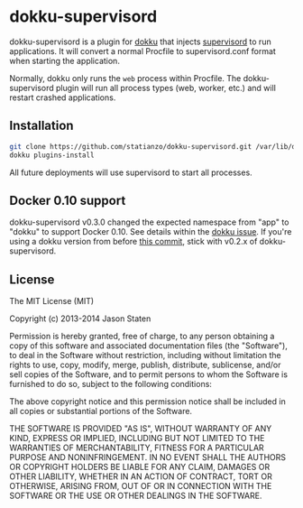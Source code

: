 # dokku-supervisord

dokku-supervisord is a plugin for [dokku][dokku] that injects
[supervisord][super] to run applications. It will convert a normal Procfile to
supervisord.conf format when starting the application.

Normally, dokku only runs the `web` process within Procfile. The
dokku-supervisord plugin will run all process types (web, worker, etc.) and
will restart crashed applications.

## Installation

```sh
git clone https://github.com/statianzo/dokku-supervisord.git /var/lib/dokku/plugins/dokku-supervisord
dokku plugins-install
```

All future deployments will use supervisord to start all processes.

## Docker 0.10 support

dokku-supervisord v0.3.0 changed the expected namespace from "app" to "dokku"
to support Docker 0.10. See details within the [dokku issue][docker10]. If
you're using a dokku version from before [this commit][docker10commit], stick
with v0.2.x of dokku-supervisord.

## License

The MIT License (MIT)

Copyright (c) 2013-2014 Jason Staten

Permission is hereby granted, free of charge, to any person obtaining a copy
of this software and associated documentation files (the "Software"), to deal
in the Software without restriction, including without limitation the rights
to use, copy, modify, merge, publish, distribute, sublicense, and/or sell
copies of the Software, and to permit persons to whom the Software is
furnished to do so, subject to the following conditions:

The above copyright notice and this permission notice shall be included in
all copies or substantial portions of the Software.

THE SOFTWARE IS PROVIDED "AS IS", WITHOUT WARRANTY OF ANY KIND, EXPRESS OR
IMPLIED, INCLUDING BUT NOT LIMITED TO THE WARRANTIES OF MERCHANTABILITY,
FITNESS FOR A PARTICULAR PURPOSE AND NONINFRINGEMENT. IN NO EVENT SHALL THE
AUTHORS OR COPYRIGHT HOLDERS BE LIABLE FOR ANY CLAIM, DAMAGES OR OTHER
LIABILITY, WHETHER IN AN ACTION OF CONTRACT, TORT OR OTHERWISE, ARISING FROM,
OUT OF OR IN CONNECTION WITH THE SOFTWARE OR THE USE OR OTHER DEALINGS IN THE
SOFTWARE.

[dokku]: https://github.com/progrium/dokku
[super]: http://supervisord.org
[docker10]: https://github.com/progrium/dokku/issues/533
[docker10commit]: https://github.com/progrium/dokku/commit/2474844856ab5c53398005ebc455eb53676ac5d5
